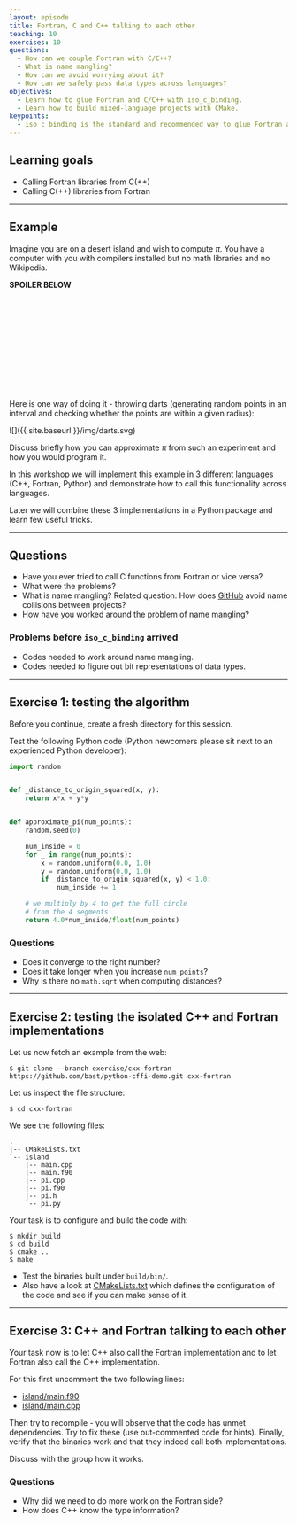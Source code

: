 ```yaml
---
layout: episode
title: Fortran, C and C++ talking to each other
teaching: 10
exercises: 10
questions:
  - How can we couple Fortran with C/C++?
  - What is name mangling?
  - How can we avoid worrying about it?
  - How can we safely pass data types across languages?
objectives:
  - Learn how to glue Fortran and C/C++ with iso_c_binding.
  - Learn how to build mixed-language projects with CMake.
keypoints:
  - iso_c_binding is the standard and recommended way to glue Fortran and C/C++ in a portable way.
---
```


## Learning goals

- Calling Fortran libraries from C(++)
- Calling C(++) libraries from Fortran

---

## Example

Imagine you are on a desert island and wish to compute $\pi$.
You have a computer with you with compilers installed but no math libraries and no Wikipedia.

**SPOILER BELOW**

<br>
<br>
<br>
<br>
<br>
<br>
<br>
<br>
<br>
<br>

Here is one way of doing it - throwing darts (generating random points in an
interval and checking whether the points are within a given radius):

![]({{ site.baseurl }}/img/darts.svg)

Discuss briefly how you can approximate $\pi$ from such an experiment and how you would program it.

In this workshop we will implement this example in 3 different languages (C++,
Fortran, Python) and demonstrate how to call this functionality across
languages.

Later we will combine these 3 implementations in a Python package and learn few useful tricks.

---

## Questions

- Have you ever tried to call C functions from Fortran or vice versa?
- What were the problems?
- What is name mangling? Related question: How does [GitHub](https://github.com) avoid name collisions between projects?
- How have you worked around the problem of name mangling?


### Problems before `iso_c_binding` arrived

- Codes needed to work around name mangling.
- Codes needed to figure out bit representations of data types.

---

## Exercise 1: testing the algorithm

Before you continue, create a fresh directory for this session.

Test the following Python code (Python newcomers please sit next to an experienced Python developer):

```python
import random


def _distance_to_origin_squared(x, y):
    return x*x + y*y


def approximate_pi(num_points):
    random.seed(0)

    num_inside = 0
    for _ in range(num_points):
        x = random.uniform(0.0, 1.0)
        y = random.uniform(0.0, 1.0)
        if _distance_to_origin_squared(x, y) < 1.0:
            num_inside += 1

    # we multiply by 4 to get the full circle
    # from the 4 segments
    return 4.0*num_inside/float(num_points)
```

### Questions

- Does it converge to the right number?
- Does it take longer when you increase `num_points`?
- Why is there no `math.sqrt` when computing distances?

---

## Exercise 2: testing the isolated C++ and Fortran implementations

Let us now fetch an example from the web:

```shell
$ git clone --branch exercise/cxx-fortran https://github.com/bast/python-cffi-demo.git cxx-fortran
```

Let us inspect the file structure:

```shell
$ cd cxx-fortran
```

We see the following files:

```
.
|-- CMakeLists.txt
`-- island
    |-- main.cpp
    |-- main.f90
    |-- pi.cpp
    |-- pi.f90
    |-- pi.h
    `-- pi.py
```

Your task is to configure and build the code with:

```shell
$ mkdir build
$ cd build
$ cmake ..
$ make
```

- Test the binaries built under `build/bin/`.
- Also have a look at [CMakeLists.txt](https://github.com/bast/python-cffi-demo/blob/exercise/cxx-fortran/CMakeLists.txt)
  which defines the configuration of the code
  and see if you can make sense of it.

---

## Exercise 3: C++ and Fortran talking to each other

Your task now is to let C++ also call the Fortran implementation and to let
Fortran also call the C++ implementation.

For this first uncomment the two following lines:

- [island/main.f90](https://github.com/bast/python-cffi-demo/blob/exercise/cxx-fortran/island/main.f90#L17)
- [island/main.cpp](https://github.com/bast/python-cffi-demo/blob/exercise/cxx-fortran/island/main.cpp#L8)

Then try to recompile - you will observe that the code has unmet dependencies.
Try to fix these (use out-commented code for hints).
Finally, verify that the binaries work and that they indeed call both implementations.

Discuss with the group how it works.


### Questions

- Why did we need to do more work on the Fortran side?
- How does C++ know the type information?
